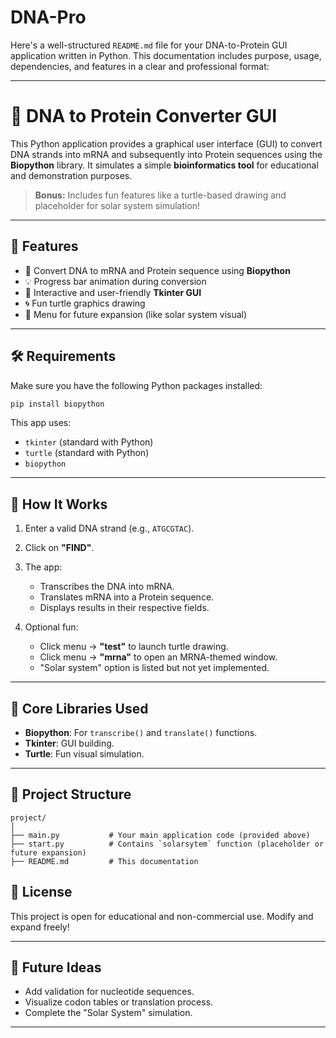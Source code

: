 # DNA-Pro
Here's a well-structured `README.md` file for your DNA-to-Protein GUI application written in Python. This documentation includes purpose, usage, dependencies, and features in a clear and professional format:

---

# 🧬 DNA to Protein Converter GUI

This Python application provides a graphical user interface (GUI) to convert DNA strands into mRNA and subsequently into Protein sequences using the **Biopython** library. It simulates a simple **bioinformatics tool** for educational and demonstration purposes.

> **Bonus:** Includes fun features like a turtle-based drawing and placeholder for solar system simulation!

---

## 🚀 Features

* 🌱 Convert DNA to mRNA and Protein sequence using **Biopython**
* 💡 Progress bar animation during conversion
* 🧬 Interactive and user-friendly **Tkinter GUI**
* 🌀 Fun turtle graphics drawing
* 🌌 Menu for future expansion (like solar system visual)

---

## 🛠️ Requirements

Make sure you have the following Python packages installed:

```bash
pip install biopython
```

This app uses:

* `tkinter` (standard with Python)
* `turtle` (standard with Python)
* `biopython`

---

## 🧪 How It Works

1. Enter a valid DNA strand (e.g., `ATGCGTAC`).
2. Click on **"FIND"**.
3. The app:

   * Transcribes the DNA into mRNA.
   * Translates mRNA into a Protein sequence.
   * Displays results in their respective fields.
4. Optional fun:

   * Click menu → **"test"** to launch turtle drawing.
   * Click menu → **"mrna"** to open an MRNA-themed window.
   * "Solar system" option is listed but not yet implemented.

---

## 🧬 Core Libraries Used

* **Biopython**: For `transcribe()` and `translate()` functions.
* **Tkinter**: GUI building.
* **Turtle**: Fun visual simulation.

---

## 📂 Project Structure

```plaintext
project/
│
├── main.py           # Your main application code (provided above)
├── start.py          # Contains `solarsytem` function (placeholder or future expansion)
├── README.md         # This documentation
```

## 📜 License

This project is open for educational and non-commercial use. Modify and expand freely!

---

## 🧠 Future Ideas

* Add validation for nucleotide sequences.
* Visualize codon tables or translation process.
* Complete the "Solar System" simulation.

---
